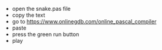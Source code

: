 - open the snake.pas file
- copy the text
- go to https://www.onlinegdb.com/online_pascal_compiler
- paste
- press the green run button
- play
